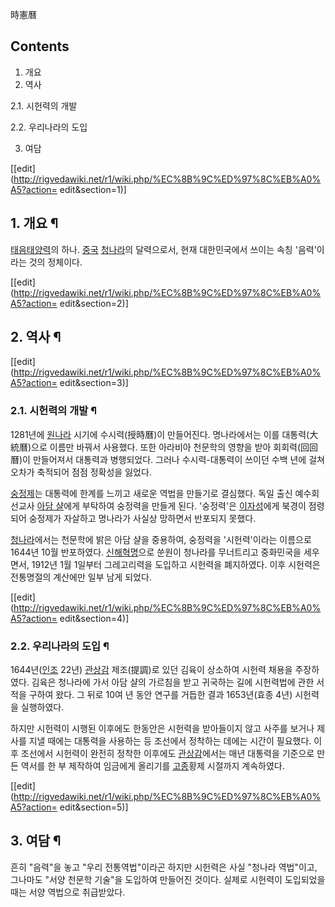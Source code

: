 時憲曆  

## Contents

    

1. 개요 
2. 역사 
    

2.1. 시헌력의 개발

2.2. 우리나라의 도입

3. 여담 

[[edit](http://rigvedawiki.net/r1/wiki.php/%EC%8B%9C%ED%97%8C%EB%A0%A5?action=
edit&section=1)]

## 1. 개요 ¶

[태음태양력](%ED%83%9C%EC%9D%8C%ED%83%9C%EC%96%91%EB%A0%A5.md)의 하나.
[중국](%EC%A4%91%EA%B5%AD.md) [청나라](%EC%B2%AD%EB%82%98%EB%9D%BC.md)의
달력으로서, 현재 대한민국에서 쓰이는 속칭 '음력'이라는 것의 정체이다.

  

[[edit](http://rigvedawiki.net/r1/wiki.php/%EC%8B%9C%ED%97%8C%EB%A0%A5?action=
edit&section=2)]

## 2. 역사 ¶

[[edit](http://rigvedawiki.net/r1/wiki.php/%EC%8B%9C%ED%97%8C%EB%A0%A5?action=
edit&section=3)]

### 2.1. 시헌력의 개발 ¶

1281년에 [원나라](%EC%9B%90%EB%82%98%EB%9D%BC.md) 시기에 수시력(授時曆)이 만들어진다. 명나라에서는 이를
대통력(大統曆)으로 이름만 바꿔서 사용했다. 또한 아라비아 천문학의 영향을 받아 회회력(回回曆)이 만들어져서 대통력과 병행되었다. 그러나
수시력-대통력이 쓰이던 수백 년에 걸쳐 오차가 축적되어 점점 정확성을 잃었다.

  

[숭정제](%EC%88%AD%EC%A0%95%EC%A0%9C.md)는 대통력에 한계를 느끼고 새로운 역법을 만들기로 결심했다. 독일
출신 예수회 선교사 [아담 샬](%EC%95%84%EB%8B%B4%20%EC%83%AC.md)에게 부탁하여 숭정력을 만들게 된다.
'숭정력'은 [이자성](%EC%9D%B4%EC%9E%90%EC%84%B1.md)에게 북경이 점령되어 숭정제가 자살하고 명나라가 사실상
망하면서 반포되지 못했다.

  

[청나라](%EC%B2%AD%EB%82%98%EB%9D%BC.md)에서는 천문학에 밝은 아담 샬을 중용하여, 숭정력을 '시헌력'이라는
이름으로 1644년 10월 반포하였다. [신해혁명](%EC%8B%A0%ED%95%B4%ED%98%81%EB%AA%85.md)으로 쑨원이
청나라를 무너트리고 중화민국을 세우면서, 1912년 1월 1일부터 그레고리력을 도입하고 시헌력을 폐지하였다. 이후 시헌력은 전통명절의
계산에만 일부 남게 되었다.

  

[[edit](http://rigvedawiki.net/r1/wiki.php/%EC%8B%9C%ED%97%8C%EB%A0%A5?action=
edit&section=4)]

### 2.2. 우리나라의 도입 ¶

1644년([인조](%EC%9D%B8%EC%A1%B0.md) 22년)
[관상감](%EA%B4%80%EC%83%81%EA%B0%90.md) 제조(提調)로 있던 김육이 상소하여 시헌력 채용을 주장하였다.
김육은 청나라에 가서 아담 샬의 가르침을 받고 귀국하는 길에 시헌력법에 관한 서적을 구하여 왔다. 그 뒤로 10여 년 동안 연구를 거듭한
결과 1653년(효종 4년) 시헌력을 실행하였다.

  

하지만 시헌력이 시행된 이후에도 한동안은 시헌력을 받아들이지 않고 사주를 보거나 제사를 지낼 때에는 대통력을 사용하는 등 조선에서 정착하는
데에는 시간이 필요했다. 이후 조선에서 시헌력이 완전히 정착한 이후에도
[관상감](%EA%B4%80%EC%83%81%EA%B0%90.md)에서는 매년 대통력을 기준으로 만든 역서를 한 부 제작하여 임금에게
올리기를 [고종](%EA%B3%A0%EC%A2%85.md)황제 시절까지 계속하였다.

  

[[edit](http://rigvedawiki.net/r1/wiki.php/%EC%8B%9C%ED%97%8C%EB%A0%A5?action=
edit&section=5)]

## 3. 여담 ¶

흔히 "음력"을 놓고 "우리 전통역법"이라곤 하지만 시헌력은 사실 "청나라 역법"이고, 그나마도 "서양 천문학 기술"을 도입하여 만들어진
것이다. 실제로 시헌력이 도입되었을 때는 서양 역법으로 취급받았다.

